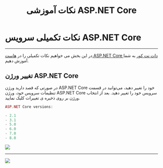 ﻿---
title: "نکات آموزشی ASP.NET Core"
sidebar_label: "نکات تکمیلی"
description: "در این بخش می خواهیم نکات تکمیلی را در هاست ASP.NET Core دات نت کور به شما آموزش دهیم."
---
# نکات تکمیلی سرویس ASP.NET Core
---

در این بخش می خواهیم نکات تکمیلی را در [هاست ASP.NET Core دات نت کور](https://chabokan.net/cloud-hosting/aspnet-core/) به شما آموزش دهیم.

## تغییر ورژن ASP.NET Core

در صورتی که قصد دارید ورژن ASP.NET Core خود را تغییر دهید، می‌توانید در قسمت تنظیمات سرویس خود، ورژن ASP.NET Core سرویس خود را تغییر دهید. بعد از انتخاب ورژن بر روی ذخیره ی تغییرات کلیک نمایید.

```php
ASP.NET Core versions:

- 2.1
- 3.1
- 5.0
- 6.0
- 7.0
- 8.0
```

![](https://s1.chabokan.net/docs/images/asp.net-core-version.png)

---
<a href="https://hub.chabokan.net/fa/services/create/dotnetcore" ><img src="https://s1.chabokan.net/docs/images/asp.net-banner.png" /></a>